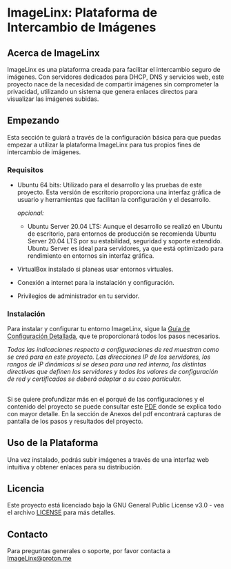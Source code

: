 # ImageLinx: Plataforma de Intercambio de Imágenes

## Acerca de ImageLinx

ImageLinx es una plataforma creada para facilitar el intercambio seguro de imágenes. Con servidores dedicados para DHCP, DNS y servicios web, este proyecto nace de la necesidad de compartir imágenes sin comprometer la privacidad, utilizando un sistema que genera enlaces directos para visualizar las imágenes subidas.

## Empezando

Esta sección te guiará a través de la configuración básica para que puedas empezar a utilizar la plataforma ImageLinx para tus propios fines de intercambio de imágenes.


### Requisitos

- Ubuntu 64 bits: Utilizado para el desarrollo y las pruebas de este proyecto. Esta versión de escritorio proporciona una interfaz gráfica de usuario y herramientas que facilitan la configuración y el desarrollo.
  
  *opcional:*
  - Ubuntu Server 20.04 LTS: Aunque el desarrollo se realizó en Ubuntu de escritorio, para entornos de producción se recomienda Ubuntu Server 20.04 LTS por su estabilidad, seguridad y soporte extendido. Ubuntu Server es ideal para servidores, ya que está optimizado para rendimiento en entornos sin interfaz gráfica.
    
- VirtualBox instalado si planeas usar entornos virtuales.
  
- Conexión a internet para la instalación y configuración.
  
- Privilegios de administrador en tu servidor.

### Instalación

Para instalar y configurar tu entorno ImageLinx, sigue la [Guía de Configuración Detallada](https://github.com/ImageLinx/ImageLinxPhotoSwap/blob/main/Setup_Guide.md), que te proporcionará todos los pasos necesarios.

*Todas las indicaciones respecto a configuraciones de red muestran como se creó para en este proyecto. Las direcciones IP de los servidores, los rangos de IP dinámicas si se desea para una red interna, las distintas directivas que definen los servidores y todos los valores de configuración de red y certificados se deberá adoptar a su caso particular.*

##

Si se quiere profundizar más en el porqué de las configuraciones y el contenido del proyecto se puede consultar este [PDF](https://github.com/ImageLinx/ImageLinxPhotoSwap/blob/main/Proyecto%20red%20de%20servidores%20para%20el%20intercambio%20seguro%20de%20im%C3%A1genes.pdf) donde se explica todo con mayor detalle. En la sección de Anexos del pdf encontrará capturas de pantalla de los pasos y resultados del proyecto.

## Uso de la Plataforma

Una vez instalado, podrás subir imágenes a través de una interfaz web intuitiva y obtener enlaces para su distribución.

## Licencia

Este proyecto está licenciado bajo la GNU General Public License v3.0 - vea el archivo [LICENSE](LICENSE) para más detalles.


## Contacto

Para preguntas generales o soporte, por favor contacta a ImageLinx@proton.me




